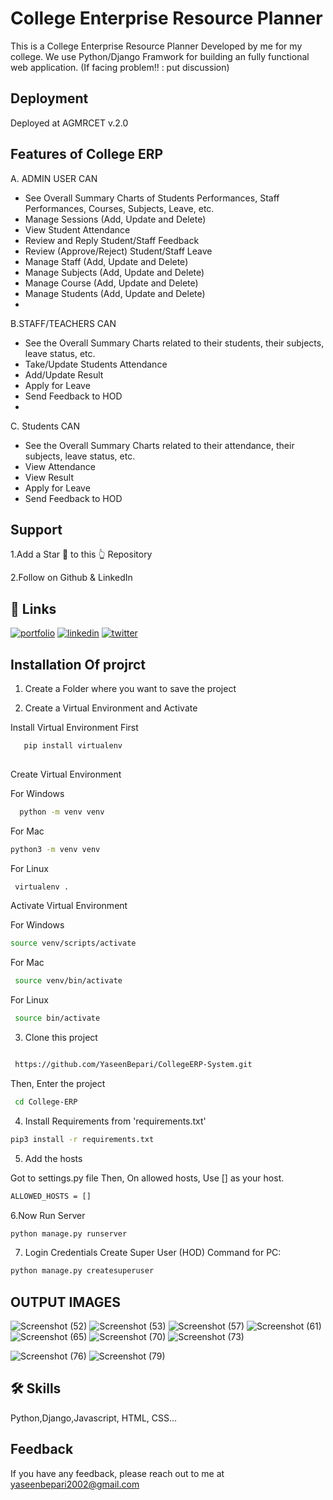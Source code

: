 
# College Enterprise Resource Planner


This is a College Enterprise Resource Planner Developed by me  for my college. We use Python/Django Framwork for building an fully functional web application. (If facing problem!! : put discussion)


## Deployment

Deployed at AGMRCET v.2.0


## Features of College ERP

A. ADMIN USER CAN

- See Overall Summary Charts of Students Performances, Staff Performances, Courses, Subjects, Leave, etc.
- Manage Sessions (Add, Update and Delete)
- View Student Attendance
- Review and Reply Student/Staff Feedback
- Review (Approve/Reject) Student/Staff Leave
- Manage Staff (Add, Update and Delete)
- Manage Subjects (Add, Update and Delete)
- Manage Course (Add, Update and Delete)
- Manage Students (Add, Update and Delete)
- 
B.STAFF/TEACHERS CAN
- See the Overall Summary Charts related to their students, their subjects, leave status, etc.
- Take/Update Students Attendance
- Add/Update Result
- Apply for Leave
- Send Feedback to HOD
- 
C. Students CAN
- See the Overall Summary Charts related to their attendance, their subjects, leave status, etc.
- View Attendance
- View Result
- Apply for Leave
- Send Feedback to HOD


## Support

1.Add a Star 🌟 to this 👆 Repository

2.Follow on Github & LinkedIn



## 🔗 Links
[![portfolio](https://img.shields.io/badge/my_portfolio-000?style=for-the-badge&logo=ko-fi&logoColor=white)](https://katherineoelsner.com/)
[![linkedin](https://img.shields.io/badge/linkedin-0A66C2?style=for-the-badge&logo=linkedin&logoColor=white)](https://www.linkedin.com/in/yaseen-bepari/)
[![twitter](https://img.shields.io/badge/twitter-1DA1F2?style=for-the-badge&logo=twitter&logoColor=white)](https://twitter.com/)


## Installation Of projrct

1. Create a Folder where you want to save the project

2. Create a Virtual Environment and Activate

Install Virtual Environment First

```bash
   pip install virtualenv
  
```
Create Virtual Environment

For Windows
```bash
  python -m venv venv
```
For Mac
```bash
python3 -m venv venv
```
For Linux

```bash
 virtualenv .

```
Activate Virtual Environment

For Windows
```bash
source venv/scripts/activate
```

For Mac

```bash
 source venv/bin/activate
```

For Linux

```bash
 source bin/activate
```
3. Clone this project

```bash

 https://github.com/YaseenBepari/CollegeERP-System.git

```
Then, Enter the project
```bash
 cd College-ERP
```
4. Install Requirements from 'requirements.txt'
```bash
pip3 install -r requirements.txt
```
5. Add the hosts

Got to settings.py file
Then, On allowed hosts, Use [] as your host.
```bash
ALLOWED_HOSTS = []
```
6.Now Run Server
```bash
python manage.py runserver
```

7. Login Credentials
Create Super User (HOD) Command for PC:

```bash
python manage.py createsuperuser
```

## OUTPUT IMAGES
![Screenshot (52)](https://github.com/user-attachments/assets/657504eb-33fb-458e-98af-a7835b9c1dae)
![Screenshot (53)](https://github.com/user-attachments/assets/a539a93e-eca7-4df7-9475-2cb78b27e9e2)
![Screenshot (57)](https://github.com/user-attachments/assets/43e2c39d-db3e-48a9-8ab1-5bf880a32cae)
![Screenshot (61)](https://github.com/user-attachments/assets/c5d34ec1-7a33-454f-91ac-cbbf7bf90901)
![Screenshot (65)](https://github.com/user-attachments/assets/3b47ad17-280a-45c7-9f7d-203836b9ae7e)
![Screenshot (70)](https://github.com/user-attachments/assets/00eb59c2-1c90-409e-abb3-21be035096dc)
![Screenshot (73)](https://github.com/user-attachments/assets/6248a031-a509-4370-8222-fd7d25f37aa1)

![Screenshot (76)](https://github.com/user-attachments/assets/0a22d026-0dfa-4cbc-b764-7ebc26f68861)
![Screenshot (79)](https://github.com/user-attachments/assets/1944bf3b-28ef-4914-824f-30c1f607e0ea)


## 🛠 Skills
Python,Django,Javascript, HTML, CSS...


## Feedback

If you have any feedback, please reach out to me at yaseenbepari2002@gmail.com

